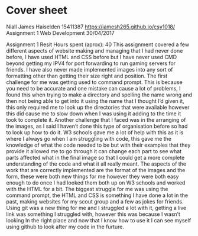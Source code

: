# Cover sheet
Niall James Haiselden
15411387
https://jamesh265.github.io/csy1018/
Assignment 1 Web Development
30/04/2017

Assignment 1 Resit
Hours spent (aprox): 40
This assignment covered a few different aspects of website making and managing that I had never done before, I have used HTML and CSS before but I have never used CMD beyond getting my IPV4 for port forwarding to run gaming servers for friends. I have also never made implemented images into any sort of formatting other than getting their size right and position.
The first challenge for me was getting used to command prompt. This is because you need to be accurate and one mistake can cause a lot of problems, I found this when trying to make a directory and spelling the name wrong and then not being able to get into it using the name that I thought I’d given it, this only required me to look up the directories that were available however this did cause me to slow down when I was using it adding to the time it took to complete it.
Another challenge that I faced was in the arranging of the images, as I said I haven’t done this type of organisation before so had to look up how to do it. W3 schools gave me a lot of help with this as it is where I always go when I am struggling with code, this gave me the knowledge of what the code needed to be but with their examples that they provide it allowed me to go through it can change each part to see what parts affected what in the final image so that I could get a more complete understanding of the code and what it all really meant.
The aspects of the work that are correctly implemented are the format of the images and the form, these were both new things for me however they were both easy enough to do once I had looked them both up on W3 schools and worked with the HTML for a bit.
The biggest struggle for me was using the command prompt, the HTML and CSS is something I have done a lot in the past, making websites for my scout group and a few as jokes for friends. Using git was a new thing for me and I struggled a lot with it, getting a live link was something I struggled with, however this was because I wasn’t looking In the right place and now that I know how to use it I can see myself using github to look after my code in the furture.
